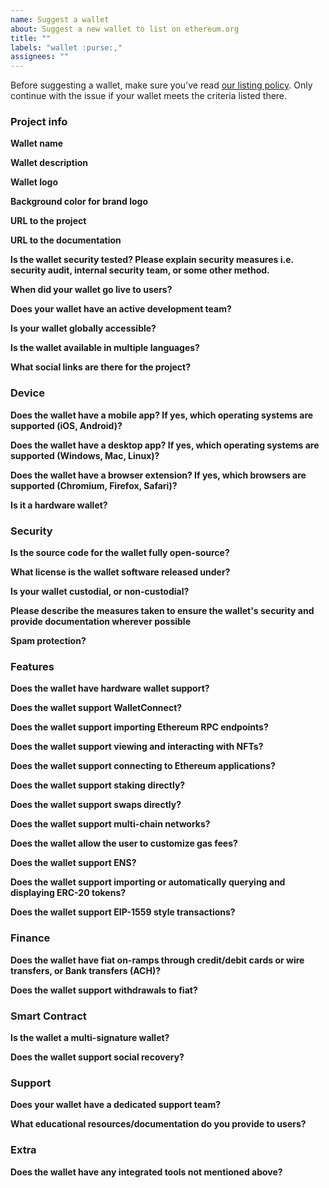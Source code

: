 ```yaml
---
name: Suggest a wallet
about: Suggest a new wallet to list on ethereum.org
title: ""
labels: "wallet :purse:,"
assignees: ""
---
```


Before suggesting a wallet, make sure you've read [our listing policy](https://www.ethereum.org/en/contributing/adding-products/). Only continue with the issue if your wallet meets the criteria listed there.


### Project info

**Wallet name**

  <!-- Please provide the official name of the wallet -->

**Wallet description**

<!-- Please provide a short 1-2 sentence description of the wallet. Avoid unsubstantiated marketing claims like “the best Ethereum wallet”. -->

**Wallet logo**

<!-- Please provide an SVG or hi-res transparent PNG -->

**Background color for brand logo**

<!-- Please provide a hex code for the brand color. This will be added to the background of the wallet card. -->

**URL to the project**

<!-- Please provide a URL (e.g. to the website of the wallet) -->

**URL to the documentation**

<!-- Please provide a URL to the documentation -->

**Is the wallet security tested? Please explain security measures i.e. security audit, internal security team, or some other method.**

<!-- Please explain any security measures you have taken to ensure your wallet is secure -->

**When did your wallet go live to users?**

<!-- Please provide a date when your wallet was usable by the public. -->

**Does your wallet have an active development team?**

<!-- Are developers actively working on the wallet? Provide proof that the wallet is actively being worked on (ex. GitHub repo link). -->

**Is your wallet globally accessible?**

<!-- Please list any KYC requirements or geographic limitations of your wallet, if any exist. -->

**Is the wallet available in multiple languages?**

<!-- Please list languages that the wallet actively supports -->

**What social links are there for the project?**

<!-- Please provide social links for the wallet (Discord, Twitter, etc.) -->

### Device

**Does the wallet have a mobile app? If yes, which operating systems are supported (iOS, Android)?**

<!-- Please provide app store links for the operating systems supported. -->

**Does the wallet have a desktop app? If yes, which operating systems are supported (Windows, Mac, Linux)?**

<!-- Please provide links and information for the desktop operating systems supported. -->

**Does the wallet have a browser extension? If yes, which browsers are supported (Chromium, Firefox, Safari)?**

<!-- Please provide links and information for the browsers that are supported. -->

**Is it a hardware wallet?**

<!-- How does it broadcast signed transactions (e.g. USB, Bluetooth, QR code)?  -->

### Security

**Is the source code for the wallet fully open-source?**

<!-- If yes, please provide a direct link to the repository. -->

**What license is the wallet software released under?**

<!-- Please provide information on the software license used for the wallet. -->

**Is your wallet custodial, or non-custodial?**

<!-- Do users have access to their public and private keys? Does anyone else? If your company/project were to disappear, would users still be able to access their funds? -->

**Please describe the measures taken to ensure the wallet's security and provide documentation wherever possible**

<!-- Please provide a link to any security audits, code reports, and bug bounties. If you haven't been audited but think your wallet should be listed anyway, explain here. -->

**Spam protection?**

<!-- Does the wallet employ any practices to warn users against potential spam (e.g. when interacting with suspicious accounts/contracts)? -->

### Features

**Does the wallet have hardware wallet support?**

<!-- Please provide information on how a user can connect a hardware wallet to this wallet. -->

**Does the wallet support WalletConnect?**

<!-- Please provide information on if the wallet supports WalletConnect. -->

**Does the wallet support importing Ethereum RPC endpoints?**

<!-- Please provide documentation on how a user can import an Ethereum RPC into the wallet. -->

**Does the wallet support viewing and interacting with NFTs?**

<!-- Please provide information on the experience of NFTs in the wallet. -->

**Does the wallet support connecting to Ethereum applications?**

<!-- Please provide documentation for how users connect to applications. List examples (ie. connect wallet to dapp, in wallet browser, etc.) -->

**Does the wallet support staking directly?**

<!-- Please provide documentation on direct staking this wallet supports. -->

**Does the wallet support swaps directly?**

<!-- Please provide documentation on swaps. -->

**Does the wallet support multi-chain networks?**

<!-- Please provide documentation on multi-chain networks this wallet supports. -->

**Does the wallet allow the user to customize gas fees?**

<!-- Please provide documentation on how users can customize gas fees for transactions. -->

**Does the wallet support ENS?**

<!-- Please provide information on ENS support. -->

**Does the wallet support importing or automatically querying and displaying ERC-20 tokens?**

<!-- Please provide documentation on how to import tokens into the wallet. -->

**Does the wallet support EIP-1559 style transactions?**

<!-- Please provide information on how the type of transactions this wallet supports. -->

### Finance

**Does the wallet have fiat on-ramps through credit/debit cards or wire transfers, or Bank transfers (ACH)?**

<!-- Please provide documentation on how a user is able to onboard and purchase crypto in the wallet. -->
<!-- Credit/debit cards -->
<!-- Wire transfer -->
<!-- Bank Transfer (ACH) -->

**Does the wallet support withdrawals to fiat?**

<!-- Can a user cash out their crypto assets directly to a card or bank account? Please provide documentation. -->

### Smart Contract

**Is the wallet a multi-signature wallet?**

<!-- Please provide documentation on how users set up and use the multisig functionality for the wallet. -->

**Does the wallet support social recovery?**

<!-- Please provide documentation on how users set up guardians and use social recovery for the wallet. -->

### Support

**Does your wallet have a dedicated support team?**

<!-- Where should we send users that are having issues? -->
<!-- How fast is your support? -->

**What educational resources/documentation do you provide to users?**

<!-- Please provide links to developer documentation, user documentation, and/or educational resources -->
### Extra

**Does the wallet have any integrated tools not mentioned above?**

<!-- Please provide any information about extra features this wallet has that we may have missed in the above criteria. (e.g. privacy features, transaction batching, etc). -->
